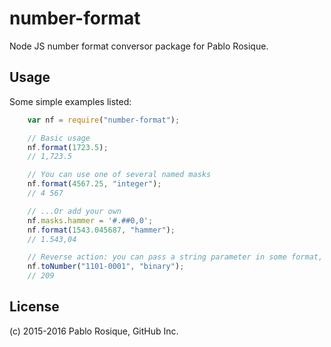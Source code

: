 # number-format

Node JS number format conversor package for Pablo Rosique.

## Usage

Some simple examples listed:
```js
	var nf = require("number-format");

	// Basic usage
	nf.format(1723.5);
	// 1,723.5

	// You can use one of several named masks
	nf.format(4567.25, "integer");
	// 4 567

	// ...Or add your own
	nf.masks.hammer = '#.##0,0';
	nf.format(1543.045687, "hammer");
	// 1.543,04

	// Reverse action: you can pass a string parameter in some format, and transform it in a number
	nf.toNumber("1101-0001", "binary");
	// 209
```
## License

(c) 2015-2016 Pablo Rosique, GitHub Inc.
